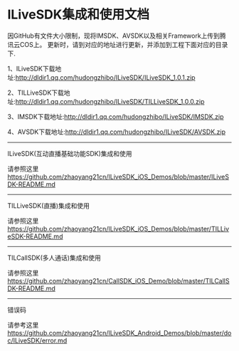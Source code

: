 # ILiveSDK集成和使用文档
 因GitHub有文件大小限制，现将IMSDK、AVSDK以及相关Framework上传到腾讯云COS上。 更新时，请到对应的地址进行更新，并添加到工程下面对应的目录下.

1、ILiveSDK下载地址:http://dldir1.qq.com/hudongzhibo/ILiveSDK/ILiveSDK_1.0.1.zip

2、TILLiveSDK下载地址:http://dldir1.qq.com/hudongzhibo/ILiveSDK/TILLiveSDK_1.0.0.zip

3、IMSDK下载地址:http://dldir1.qq.com/hudongzhibo/ILiveSDK/IMSDK.zip

4、AVSDK下载地址:http://dldir1.qq.com/hudongzhibo/ILiveSDK/AVSDK.zip

------
ILiveSDK(互动直播基础功能SDK)集成和使用

请参照这里 https://github.com/zhaoyang21cn/ILiveSDK_iOS_Demos/blob/master/ILiveSDK-README.md

------
TILLiveSDK(直播)集成和使用

请参照这里 https://github.com/zhaoyang21cn/ILiveSDK_iOS_Demos/blob/master/TILLiveSDK-README.md

------

TILCallSDK(多人通话)集成和使用

请参照这里 https://github.com/zhaoyang21cn/CallSDK_iOS_Demo/blob/master/TILCallSDK-README.md

------

错误码

请参考这里 https://github.com/zhaoyang21cn/ILiveSDK_Android_Demos/blob/master/doc/ILiveSDK/error.md
